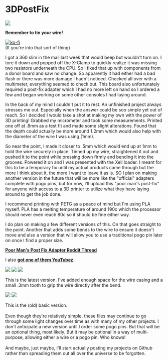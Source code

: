 # 3DPostFix

<img src="https://preview.redd.it/bvray3fbqdx91.jpg?width=6000&format=pjpg&auto=webp&s=1c34ae1412f15ef2c9eaa7baa499f7228a207a5f" />

**Remember to tin your wire!**

[![ko-fi](https://ko-fi.com/img/githubbutton_sm.svg)](https://ko-fi.com/C0C7CAYFT)
<br/>
(If you're into that sort of thing)

I got a 360 slim in the mail last week that would beep but wouldn't turn on. I tore it down and popped off the X-Clamp to quickly realize it was missing two resistors underneath the CPU. So I fixed that up with components from a donor board and saw no change. So apparently it had either had a bad flash or there was more damage I hadn't noticed. Checked all over with a multimeter, everything seemed to check out. This board also unfortunately required a post-fix adapter which I had no more left on hand so I ordered a few and began working on some other consoles I had laying around. 

In the back of my mind I couldn't put it to rest. An unfinished project always stresses me out. Especially when the answer could be soo simple yet out of reach. So I decided I would take a shot at making my own with the power of 3D printing! Grabbed my micrometer and took some measurements. Printed one off at .8mm as a test fit and made some slight alterations. Found that the depth could actually be more around 1.2mm which would also help with the diameter of the wire I was using (1mm). 

So near the point, I made it closer to .5mm which would end up at 1mm to hold the wire securely in place. Tinned up my wire, straightened it out and pushed it to the point while pressing down firmly and bending it into the grooves. Powered it on and I was presented with the Xell loader. I meant for this to be a temporary fix until my actual products came through but the more I think about it, the more I want to leave it as is. SO I plan on making another version in the future that will be more like the "official" adapters complete with pogo pins, but for now, I'll upload this "poor man's post-fix" for anyone with access to a 3D printer to utilize what they have laying around to get the job done.

I recommend printing with PETG as a peace of mind but I'm using PLA myself. PLA has a melting temperature of around 190c which the processor should never even reach 80c so it should be fine either way. 

I do plan on making a few different versions of this. On that goes straight to the point. Another that adds some bends to the wire to ensure it doesn't move and also a version that will allow you to use a traditional pogo pin later on once I find a proper size.

**[Poor Man's Post Fix Adapter Reddit Thread](https://old.reddit.com/r/360hacks/comments/yjggw8/poor_mans_post_fix_adapter/)**

I also **[got one of them YouTubez](https://www.youtube.com/user/androxilogin).**

<img src="https://preview.redd.it/szqkwo2bqdx91.jpg?width=6000&format=pjpg&auto=webp&s=cd75841c407e0734d24b0dae3bfa1f80ee12f967" />

<img src="https://preview.redd.it/9jczgvraqdx91.jpg?width=6000&format=pjpg&auto=webp&s=26aa91aab6b8ad70197f9aefef9b72ace2ab28d1" />

<img src="https://imgur.com/7f9G6uk.jpg" />

This is the latest version. I've added enough space for the wire casing and a small .3mm tooth to grip the wire directly after the bend.

<img src="https://imgur.com/BffWgsL.jpg" /> 

<img src="https://imgur.com/Y31twyI.jpg" />

This is the (old) basic version.
</br>
</br>
Even though they're relatively simple, these files may continue to go through some light changes over time as with many of my other projects. I don't anticipate a new version until I order some pogo pins. But that will be an optional thing, most likely. But it may be optional in a way of multi-purpose, allowing either a wire or a pogo pin. Who knows! 
</br>
</br>
And maybe, just maybe, I'll start actually posting my projects on Github rather than spreading them out all over the universe to be forgotten.

